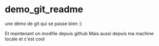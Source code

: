 ﻿demo_git_readme
===============

une démo de git qui se passe bien :)

Et maintenant on modifie depuis github
Mais aussi depuis ma machine locale et c'est cool


